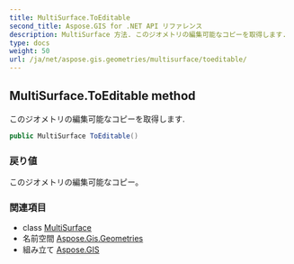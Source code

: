 ```yaml
---
title: MultiSurface.ToEditable
second_title: Aspose.GIS for .NET API リファレンス
description: MultiSurface 方法. このジオメトリの編集可能なコピーを取得します.
type: docs
weight: 50
url: /ja/net/aspose.gis.geometries/multisurface/toeditable/
---
```

## MultiSurface.ToEditable method

このジオメトリの編集可能なコピーを取得します.

```csharp
public MultiSurface ToEditable()
```

### 戻り値

このジオメトリの編集可能なコピー。

### 関連項目

* class [MultiSurface](../)
* 名前空間 [Aspose.Gis.Geometries](../../multisurface/)
* 組み立て [Aspose.GIS](../../../)


